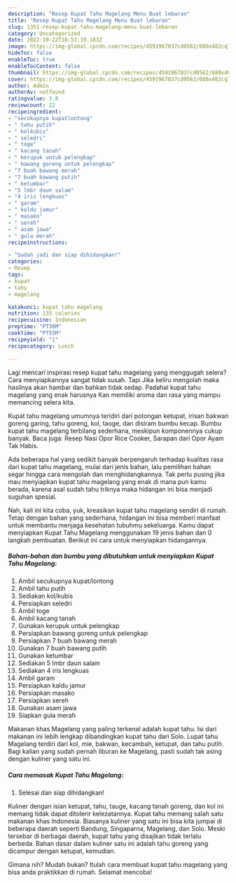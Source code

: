 ```yaml
---
description: "Resep Kupat Tahu Magelang Menu Buat lebaran"
title: "Resep Kupat Tahu Magelang Menu Buat lebaran"
slug: 1351-resep-kupat-tahu-magelang-menu-buat-lebaran
category: Uncategorized
date: 2022-10-22T18:53:19.183Z
image: https://img-global.cpcdn.com/recipes/4591967037cd0562/680x482cq70/kupat-tahu-magelang-foto-resep-utama.jpg
hideToc: false
enableToc: true
enableTocContent: false
thumbnail: https://img-global.cpcdn.com/recipes/4591967037cd0562/680x482cq70/kupat-tahu-magelang-foto-resep-utama.jpg
cover: https://img-global.cpcdn.com/recipes/4591967037cd0562/680x482cq70/kupat-tahu-magelang-foto-resep-utama.jpg
author: Admin
authorAv: notfound
ratingvalue: 3.8
reviewcount: 22
recipeingredient:
- "secukupnya kupatlontong"
- " tahu putih"
- " kolkubis"
- " seledri"
- " toge"
- " kacang tanah"
- " kerupuk untuk pelengkap"
- " bawang goreng untuk pelengkap"
- "7 buah bawang merah"
- "7 buah bawang putih"
- " ketumbar"
- "5 lmbr daun salam"
- "4 iris lengkuas"
- " garam"
- " kaldu jamur"
- " masako"
- " sereh"
- " asam jawa"
- " gula merah"
recipeinstructions:

- "Sudah jadi dan siap dihidangkan!"
categories:
- Resep
tags:
- kupat
- tahu
- magelang

katakunci: kupat tahu magelang 
nutrition: 133 calories
recipecuisine: Indonesian
preptime: "PT36M"
cooktime: "PT55M"
recipeyield: "1"
recipecategory: Lunch

---
```



Lagi mencari inspirasi resep kupat tahu magelang yang menggugah selera? Cara menyiapkannya sangat tidak susah. Tapi Jika keliru mengolah maka hasilnya akan hambar dan bahkan tidak sedap. Padahal kupat tahu magelang yang enak harusnya Kan memiliki aroma dan rasa yang mampu memancing selera kita.


Kupat tahu magelang umumnya teridiri dari potongan ketupat, irisan bakwan goreng garing, tahu goreng, kol, taoge, dan disiram bumbu kecap. Bumbu kupat tahu magelang terbilang sederhana, meskipun komponennya cukup banyak. Baca juga: Resep Nasi Opor Rice Cooker, Sarapan dari Opor Ayam Tak Habis.

Ada beberapa hal yang sedikit banyak berpengaruh terhadap kualitas rasa dari kupat tahu magelang, mulai dari jenis bahan, lalu pemilihan bahan segar hingga cara mengolah dan menghidangkannya. Tak perlu pusing jika mau menyiapkan kupat tahu magelang yang enak di mana pun kamu berada, karena asal sudah tahu triknya maka hidangan ini bisa menjadi suguhan spesial.


Nah, kali ini kita coba, yuk, kreasikan kupat tahu magelang sendiri di rumah. Tetap dengan bahan yang sederhana, hidangan ini bisa memberi manfaat untuk membantu menjaga kesehatan tubuhmu sekeluarga. Kamu dapat menyiapkan Kupat Tahu Magelang menggunakan 19 jenis bahan dan 0 langkah pembuatan. Berikut ini cara untuk menyiapkan hidangannya.

<!--inarticleads1-->

##### Bahan-bahan dan bumbu yang dibutuhkan untuk menyiapkan Kupat Tahu Magelang:

1. Ambil secukupnya kupat/lontong
1. Ambil  tahu putih
1. Sediakan  kol/kubis
1. Persiapkan  seledri
1. Ambil  toge
1. Ambil  kacang tanah
1. Gunakan  kerupuk untuk pelengkap
1. Persiapkan  bawang goreng untuk pelengkap
1. Persiapkan 7 buah bawang merah
1. Gunakan 7 buah bawang putih
1. Gunakan  ketumbar
1. Sediakan 5 lmbr daun salam
1. Sediakan 4 iris lengkuas
1. Ambil  garam
1. Persiapkan  kaldu jamur
1. Persiapkan  masako
1. Persiapkan  sereh
1. Gunakan  asam jawa
1. Siapkan  gula merah


Makanan khas Magelang yang paling terkenal adalah kupat tahu. Isi dari makanan ini lebih lengkap dibandingkan kupat tahu dari Solo. Lupat tahu Magelang terdiri dari kol, mie, bakwan, kecambah, ketupat, dan tahu putih. Bagi kalian yang sudah pernah liburan ke Magelang, pasti sudah tak asing dengan kuliner yang satu ini. 

<!--inarticleads2-->

##### Cara memasak Kupat Tahu Magelang:


1. Selesai dan siap dihidangkan!

Kuliner dengan isian ketupat, tahu, tauge, kacang tanah goreng, dan kol ini memang tidak dapat ditolerir kelezatannya. Kupat tahu memang salah satu makanan khas Indonesia. Biasanya kuliner yang satu ini bisa kita jumpai di beberapa daerah seperti Bandung, Singaparna, Magelang, dan Solo. Meski tersebar di berbagai daerah, kupat tahu yang disajikan tidak terlalu berbeda. Bahan dasar dalam kuliner satu ini adalah tahu goreng yang dicampur dengan ketupat, kemudian. 

Gimana nih? Mudah bukan? Itulah cara membuat kupat tahu magelang yang bisa anda praktikkan di rumah. Selamat mencoba!
